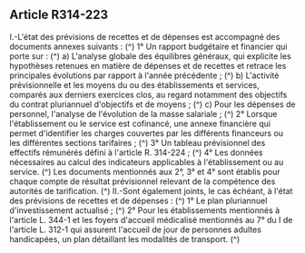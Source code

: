 ## Article R314-223

I.-L'état des prévisions de recettes et de dépenses est accompagné des documents annexes suivants : (^)
1° Un rapport budgétaire et financier qui porte sur : (^)
a) L'analyse globale des équilibres généraux, qui explicite les hypothèses retenues en matière de dépenses et
de recettes et retrace les principales évolutions par rapport à l'année précédente ; (^)
b) L'activité prévisionnelle et les moyens du ou des établissements et services, comparés aux derniers
exercices clos, au regard notamment des objectifs du contrat pluriannuel d'objectifs et de moyens ; (^)
c) Pour les dépenses de personnel, l'analyse de l'évolution de la masse salariale ; (^)
2° Lorsque l'établissement ou le service est cofinancé, une annexe financière qui permet d'identifier les
charges couvertes par les différents financeurs ou les différentes sections tarifaires ;
(^)
3° Un tableau prévisionnel des effectifs rémunérés défini à l'article R. 314-224 ;
(^)
4° Les données nécessaires au calcul des indicateurs applicables à l'établissement ou au service.
(^)
Les documents mentionnés aux 2°, 3° et 4° sont établis pour chaque compte de résultat prévisionnel relevant
de la compétence des autorités de tarification. (^)
II.-Sont également joints, le cas échéant, à l'état des prévisions de recettes et de dépenses : (^)
1° Le plan pluriannuel d'investissement actualisé ; (^)
2° Pour les établissements mentionnés à l'article L. 344-1 et les foyers d'accueil médicalisé mentionnés au 7°
du I de l'article L. 312-1 qui assurent l'accueil de jour de personnes adultes handicapées, un plan détaillant les
modalités de transport. (^)

